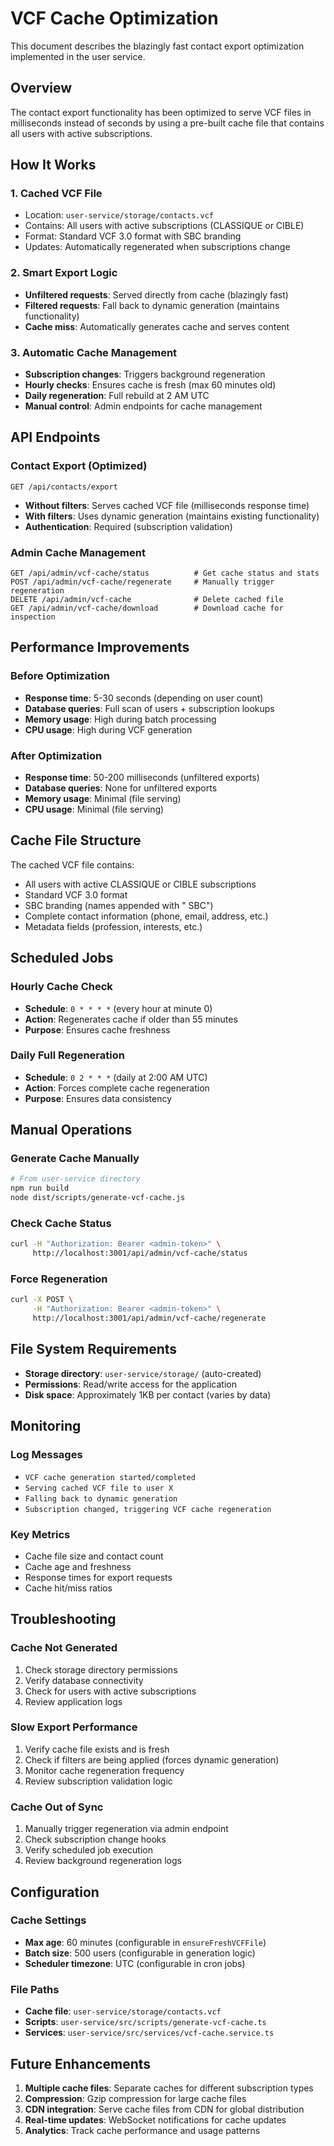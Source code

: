 # VCF Cache Optimization

This document describes the blazingly fast contact export optimization implemented in the user service.

## Overview

The contact export functionality has been optimized to serve VCF files in milliseconds instead of seconds by using a pre-built cache file that contains all users with active subscriptions.

## How It Works

### 1. **Cached VCF File**
- Location: `user-service/storage/contacts.vcf`
- Contains: All users with active subscriptions (CLASSIQUE or CIBLE)
- Format: Standard VCF 3.0 format with SBC branding
- Updates: Automatically regenerated when subscriptions change

### 2. **Smart Export Logic**
- **Unfiltered requests**: Served directly from cache (blazingly fast)
- **Filtered requests**: Fall back to dynamic generation (maintains functionality)
- **Cache miss**: Automatically generates cache and serves content

### 3. **Automatic Cache Management**
- **Subscription changes**: Triggers background regeneration
- **Hourly checks**: Ensures cache is fresh (max 60 minutes old)
- **Daily regeneration**: Full rebuild at 2 AM UTC
- **Manual control**: Admin endpoints for cache management

## API Endpoints

### Contact Export (Optimized)
```
GET /api/contacts/export
```
- **Without filters**: Serves cached VCF file (milliseconds response time)
- **With filters**: Uses dynamic generation (maintains existing functionality)
- **Authentication**: Required (subscription validation)

### Admin Cache Management
```
GET /api/admin/vcf-cache/status          # Get cache status and stats
POST /api/admin/vcf-cache/regenerate     # Manually trigger regeneration
DELETE /api/admin/vcf-cache              # Delete cached file
GET /api/admin/vcf-cache/download        # Download cache for inspection
```

## Performance Improvements

### Before Optimization
- **Response time**: 5-30 seconds (depending on user count)
- **Database queries**: Full scan of users + subscription lookups
- **Memory usage**: High during batch processing
- **CPU usage**: High during VCF generation

### After Optimization
- **Response time**: 50-200 milliseconds (unfiltered exports)
- **Database queries**: None for unfiltered exports
- **Memory usage**: Minimal (file serving)
- **CPU usage**: Minimal (file serving)

## Cache File Structure

The cached VCF file contains:
- All users with active CLASSIQUE or CIBLE subscriptions
- Standard VCF 3.0 format
- SBC branding (names appended with " SBC")
- Complete contact information (phone, email, address, etc.)
- Metadata fields (profession, interests, etc.)

## Scheduled Jobs

### Hourly Cache Check
- **Schedule**: `0 * * * *` (every hour at minute 0)
- **Action**: Regenerates cache if older than 55 minutes
- **Purpose**: Ensures cache freshness

### Daily Full Regeneration
- **Schedule**: `0 2 * * *` (daily at 2:00 AM UTC)
- **Action**: Forces complete cache regeneration
- **Purpose**: Ensures data consistency

## Manual Operations

### Generate Cache Manually
```bash
# From user-service directory
npm run build
node dist/scripts/generate-vcf-cache.js
```

### Check Cache Status
```bash
curl -H "Authorization: Bearer <admin-token>" \
     http://localhost:3001/api/admin/vcf-cache/status
```

### Force Regeneration
```bash
curl -X POST \
     -H "Authorization: Bearer <admin-token>" \
     http://localhost:3001/api/admin/vcf-cache/regenerate
```

## File System Requirements

- **Storage directory**: `user-service/storage/` (auto-created)
- **Permissions**: Read/write access for the application
- **Disk space**: Approximately 1KB per contact (varies by data)

## Monitoring

### Log Messages
- `VCF cache generation started/completed`
- `Serving cached VCF file to user X`
- `Falling back to dynamic generation`
- `Subscription changed, triggering VCF cache regeneration`

### Key Metrics
- Cache file size and contact count
- Cache age and freshness
- Response times for export requests
- Cache hit/miss ratios

## Troubleshooting

### Cache Not Generated
1. Check storage directory permissions
2. Verify database connectivity
3. Check for users with active subscriptions
4. Review application logs

### Slow Export Performance
1. Verify cache file exists and is fresh
2. Check if filters are being applied (forces dynamic generation)
3. Monitor cache regeneration frequency
4. Review subscription validation logic

### Cache Out of Sync
1. Manually trigger regeneration via admin endpoint
2. Check subscription change hooks
3. Verify scheduled job execution
4. Review background regeneration logs

## Configuration

### Cache Settings
- **Max age**: 60 minutes (configurable in `ensureFreshVCFFile`)
- **Batch size**: 500 users (configurable in generation logic)
- **Scheduler timezone**: UTC (configurable in cron jobs)

### File Paths
- **Cache file**: `user-service/storage/contacts.vcf`
- **Scripts**: `user-service/src/scripts/generate-vcf-cache.ts`
- **Services**: `user-service/src/services/vcf-cache.service.ts`

## Future Enhancements

1. **Multiple cache files**: Separate caches for different subscription types
2. **Compression**: Gzip compression for large cache files
3. **CDN integration**: Serve cache files from CDN for global distribution
4. **Real-time updates**: WebSocket notifications for cache updates
5. **Analytics**: Track cache performance and usage patterns
